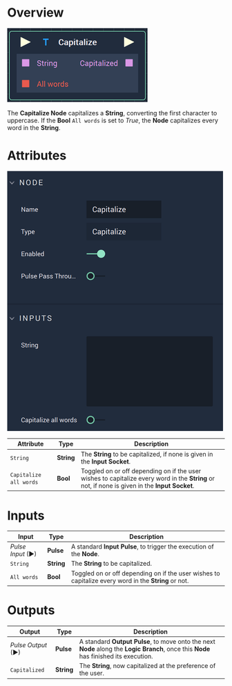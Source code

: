 # Overview

![The Capitalize Node.](../../.gitbook/assets/capitalizenode.png)

The **Capitalize Node** capitalizes a **String**, converting the first character to uppercase. If the **Bool** `All words` is set to *True*, the **Node** capitalizes every word in the **String**. 

# Attributes

![The Capitalize Node Attributes.](../../.gitbook/assets/capitalizeattributes.png)

|Attribute|Type|Description|
|---|---|---|
|`String`|**String**|The **String** to be capitalized, if none is given in the **Input** **Socket**.|
|`Capitalize all words`|**Bool**|Toggled on or off depending on if the user wishes to capitalize every word in the **String** or not, if none is given in the **Input** **Socket**.|

# Inputs

|Input|Type|Description|
|---|---|---|
|*Pulse Input* (►)|**Pulse**|A standard **Input Pulse**, to trigger the execution of the **Node**.|
|`String`|**String**|The **String** to be capitalized.|
|`All words`|**Bool**|Toggled on or off depending on if the user wishes to capitalize every word in the **String** or not.|

# Outputs

|Output|Type|Description|
|---|---|---|
|*Pulse Output* (►)|**Pulse**|A standard **Output Pulse**, to move onto the next **Node** along the **Logic Branch**, once this **Node** has finished its execution.|
|`Capitalized`|**String**|The **String**, now capitalized at the preference of the user.|



